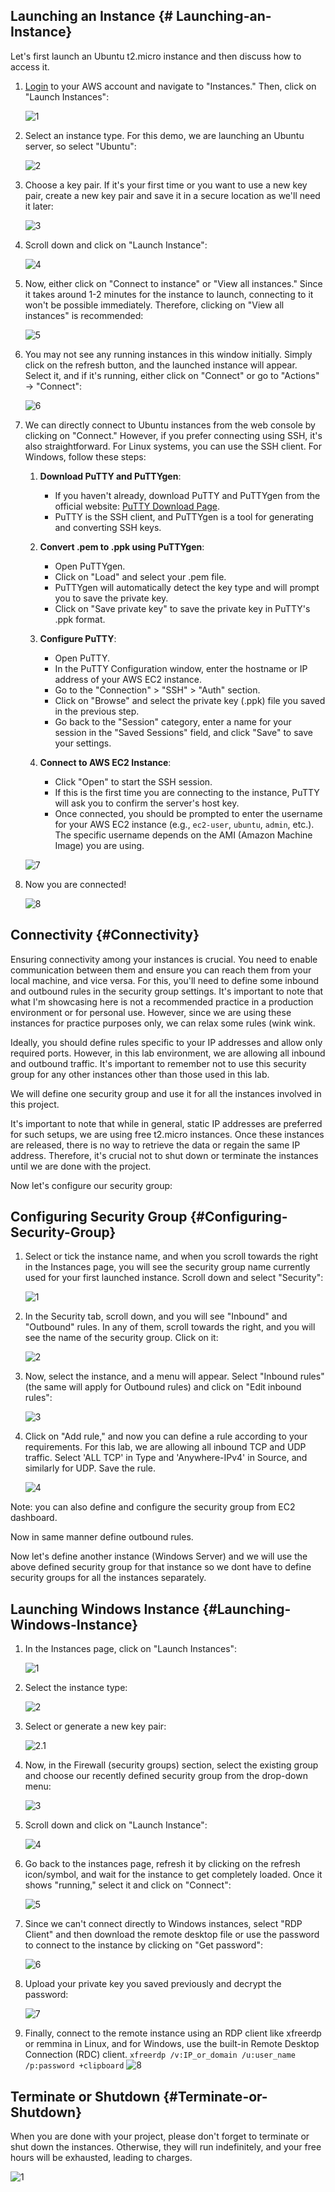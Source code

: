 ## Launching an Instance {# Launching-an-Instance}

Let's first launch an Ubuntu t2.micro instance and then discuss how to access it.

1. [Login](https://console.aws.amazon.com/console/home?nc2=h_ct&src=header-signin) to your AWS account and navigate to "Instances." Then, click on "Launch Instances":

   ![1](aws-1.png)

2. Select an instance type. For this demo, we are launching an Ubuntu server, so select "Ubuntu":

   ![2](aws-2.png)

3. Choose a key pair. If it's your first time or you want to use a new key pair, create a new key pair and save it in a secure location as we'll need it later:

   ![3](aws-3.png)

4. Scroll down and click on "Launch Instance":

   ![4](aws-4.png)

5. Now, either click on "Connect to instance" or "View all instances." Since it takes around 1-2 minutes for the instance to launch, connecting to it won't be possible immediately. Therefore, clicking on "View all instances" is recommended:

   ![5](aws-5.png)

6. You may not see any running instances in this window initially. Simply click on the refresh button, and the launched instance will appear. Select it, and if it's running, either click on "Connect" or go to "Actions" -> "Connect":

   ![6](aws-6.png)


7. We can directly connect to Ubuntu instances from the web console by clicking on "Connect." However, if you prefer connecting using SSH, it's also straightforward. For Linux systems, you can use the SSH client. For Windows, follow these steps:

   1. **Download PuTTY and PuTTYgen**:
      - If you haven't already, download PuTTY and PuTTYgen from the official website: [PuTTY Download Page](https://www.putty.org/).
      - PuTTY is the SSH client, and PuTTYgen is a tool for generating and converting SSH keys.
   
   2. **Convert .pem to .ppk using PuTTYgen**:
      - Open PuTTYgen.
      - Click on "Load" and select your .pem file.
      - PuTTYgen will automatically detect the key type and will prompt you to save the private key.
      - Click on "Save private key" to save the private key in PuTTY's .ppk format.
   
   3. **Configure PuTTY**:
      - Open PuTTY.
      - In the PuTTY Configuration window, enter the hostname or IP address of your AWS EC2 instance.
      - Go to the "Connection" > "SSH" > "Auth" section.
      - Click on "Browse" and select the private key (.ppk) file you saved in the previous step.
      - Go back to the "Session" category, enter a name for your session in the "Saved Sessions" field, and click "Save" to save your settings.
   
   4. **Connect to AWS EC2 Instance**:
      - Click "Open" to start the SSH session.
      - If this is the first time you are connecting to the instance, PuTTY will ask you to confirm the server's host key.
      - Once connected, you should be prompted to enter the username for your AWS EC2 instance (e.g., `ec2-user`, `ubuntu`, `admin`, etc.). The specific username depends on the AMI (Amazon Machine Image) you are using.

   ![7](aws-7.png)

8. Now you are connected! 

   ![8](aws-8.png)




## Connectivity {#Connectivity}

Ensuring connectivity among your instances is crucial. You need to enable communication between them and ensure you can reach them from your local machine, and vice versa. For this, you'll need to define some inbound and outbound rules in the security group settings. It's important to note that what I'm showcasing here is not a recommended practice in a production environment or for personal use. However, since we are using these instances for practice purposes only, we can relax some rules (wink wink. 

Ideally, you should define rules specific to your IP addresses and allow only required ports. However, in this lab environment, we are allowing all inbound and outbound traffic. It's important to remember not to use this security group for any other instances other than those used in this lab.

We will define one security group and use it for all the instances involved in this project.

It's important to note that while in general, static IP addresses are preferred for such setups, we are using free t2.micro instances. Once these instances are released, there is no way to retrieve the data or regain the same IP address. Therefore, it's crucial not to shut down or terminate the instances until we are done with the project.

Now let's configure our security group:

## Configuring Security Group {#Configuring-Security-Group}

1. Select or tick the instance name, and when you scroll towards the right in the Instances page, you will see the security group name currently used for your first launched instance. Scroll down and select "Security":

   ![1](sec-1.png)

2. In the Security tab, scroll down, and you will see "Inbound" and "Outbound" rules. In any of them, scroll towards the right, and you will see the name of the security group. Click on it:

   ![2](sec-2.png)

3. Now, select the instance, and a menu will appear. Select "Inbound rules" (the same will apply for Outbound rules) and click on "Edit inbound rules":

   ![3](sec-3.png)

4. Click on "Add rule," and now you can define a rule according to your requirements. For this lab, we are allowing all inbound TCP and UDP traffic. Select 'ALL TCP' in Type and 'Anywhere-IPv4' in Source, and similarly for UDP. Save the rule. 

   ![4](sec-4..png)

Note: you can also define and configure the security group from EC2 dashboard.

Now in same manner define outbound rules.

Now let's define another instance (Windows Server) and we will use the above defined security group for that instance so we dont have to define security groups for all the instances separately.



## Launching Windows Instance {#Launching-Windows-Instance}

1. In the Instances page, click on "Launch Instances":

	![1](win-1.png)

2. Select the instance type:

	![2](win-2.png)

3. Select or generate a new key pair:

	![2.1](win-2.1.png)

4. Now, in the Firewall (security groups) section, select the existing group and choose our recently defined security group from the drop-down menu:

   ![3](win-3.png)

5. Scroll down and click on "Launch Instance":

	![4](win-4.png)

6. Go back to the instances page, refresh it by clicking on the refresh icon/symbol, and wait for the instance to get completely loaded. Once it shows "running," select it and click on "Connect":

	![5](win-5.png)

7. Since we can't connect directly to Windows instances, select "RDP Client" and then download the remote desktop file or use the password to connect to the instance by clicking on "Get password":

	![6](win-6.png)

8. Upload your private key you saved previously and decrypt the password:

	![7](win-7.png)

9. Finally, connect to the remote instance using an RDP client like xfreerdp or remmina in Linux, and for Windows, use the built-in Remote Desktop Connection (RDC) client.
	 `xfreerdp /v:IP_or_domain /u:user_name /p:password +clipboard` 
	![8](win-8.png)


## Terminate or Shutdown {#Terminate-or-Shutdown}

When you are done with your project, please don't forget to terminate or shut down the instances. Otherwise, they will run indefinitely, and your free hours will be exhausted, leading to charges.

![1](win-9.png)